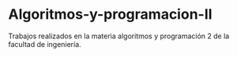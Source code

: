# Algoritmos-y-programacion-II
Trabajos realizados en la materia algoritmos y programación 2 de la facultad de ingeniería.
